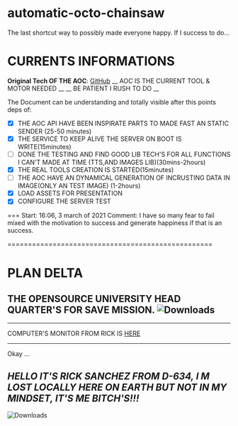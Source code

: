 # automatic-octo-chainsaw
The last shortcut way to possibly made everyone happy. If I success to do...

# CURRENTS INFORMATIONS

**Original Tech OF THE AOC**: [GitHub](https://github.com/LaGvidilo/automatic-octo-chainsaw)
__ AOC IS THE CURRENT TOOL & MOTOR NEEDED __
__ BE PATIENT I RUSH TO DO __

The Document can be understanding and totally visible after this points deps of:
- [x] THE AOC API HAVE BEEN INSPIRATE PARTS TO MADE FAST AN STATIC SENDER (25-50 minutes)
- [x] THE SERVICE TO KEEP ALIVE THE SERVER ON BOOT IS WRITE(15minutes)
- [ ] DONE THE TESTING AND FIND GOOD LIB TECH'S FOR ALL FUNCTIONS I CAN'T MADE AT TIME (TTS,AND IMAGES LIB)(30mins-2hours)
- [x] THE REAL TOOLS CREATION IS STARTED(15minutes)
- [ ] THE AOC HAVE AN DYNAMICAL GENERATION OF INCRUSTING DATA IN IMAGE(ONLY AN TEST IMAGE) (1-2hours)
- [x] LOAD ASSETS FOR PRESENTATION
- [x] CONFIGURE THE SERVER TEST

===
Start: 16:06, 3 march of 2021
Comment: I have so many fear to fail mixed with the motivation to success and generate happiness if that is an success. 

==================================================


# PLAN DELTA

## THE OPENSOURCE UNIVERSITY HEAD QUARTER'S FOR SAVE MISSION. ![Downloads](https://distant.oac.mlp.informabox.tech/static/IMG_0945.GIF)

------

COMPUTER'S MONITOR FROM RICK IS [HERE](https://app.netdata.cloud/spaces/labo-de-rick-sanchez/rooms/opensourceuniversity/overview#_f=&chartName=menu_system)

------

Okay ...

## *HELLO IT'S RICK SANCHEZ FROM D-634, I M LOST LOCALLY HERE ON EARTH BUT NOT IN MY MINDSET, IT'S ME BITCH'S!!!*
![Downloads](https://distant.oac.mlp.informabox.tech/static/ricksanchez_tvshow_1.jpg)